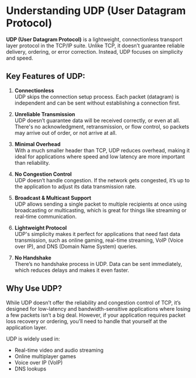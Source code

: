 # Understanding UDP (User Datagram Protocol)

**UDP (User Datagram Protocol)** is a lightweight, connectionless transport layer protocol in the TCP/IP suite. Unlike TCP, it doesn’t guarantee reliable delivery, ordering, or error correction. Instead, UDP focuses on simplicity and speed.

## Key Features of UDP:

1. **Connectionless**  
   UDP skips the connection setup process. Each packet (datagram) is independent and can be sent without establishing a connection first.

2. **Unreliable Transmission**  
   UDP doesn’t guarantee data will be received correctly, or even at all. There's no acknowledgment, retransmission, or flow control, so packets may arrive out of order, or not arrive at all.

3. **Minimal Overhead**  
   With a much smaller header than TCP, UDP reduces overhead, making it ideal for applications where speed and low latency are more important than reliability.

4. **No Congestion Control**  
   UDP doesn’t handle congestion. If the network gets congested, it’s up to the application to adjust its data transmission rate.

5. **Broadcast & Multicast Support**  
   UDP allows sending a single packet to multiple recipients at once using broadcasting or multicasting, which is great for things like streaming or real-time communication.

6. **Lightweight Protocol**  
   UDP's simplicity makes it perfect for applications that need fast data transmission, such as online gaming, real-time streaming, VoIP (Voice over IP), and DNS (Domain Name System) queries.

7. **No Handshake**  
   There’s no handshake process in UDP. Data can be sent immediately, which reduces delays and makes it even faster.

## Why Use UDP?

While UDP doesn’t offer the reliability and congestion control of TCP, it’s designed for low-latency and bandwidth-sensitive applications where losing a few packets isn’t a big deal. However, if your application requires packet loss recovery or ordering, you’ll need to handle that yourself at the application layer.

UDP is widely used in:
- Real-time video and audio streaming
- Online multiplayer games
- Voice over IP (VoIP)
- DNS lookups
